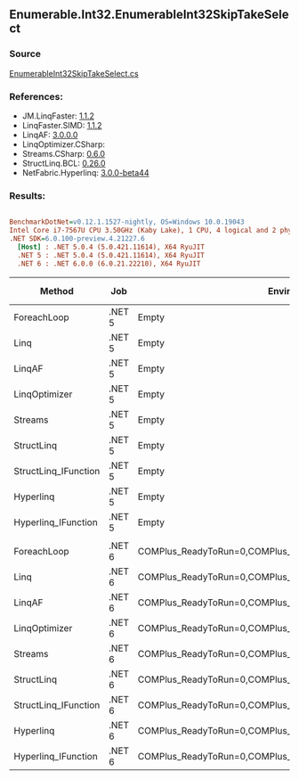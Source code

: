 ﻿## Enumerable.Int32.EnumerableInt32SkipTakeSelect

### Source
[EnumerableInt32SkipTakeSelect.cs](../LinqBenchmarks/Enumerable/Int32/EnumerableInt32SkipTakeSelect.cs)

### References:
- JM.LinqFaster: [1.1.2](https://www.nuget.org/packages/JM.LinqFaster/1.1.2)
- LinqFaster.SIMD: [1.1.2](https://www.nuget.org/packages/LinqFaster.SIMD/1.0.3)
- LinqAF: [3.0.0.0](https://www.nuget.org/packages/LinqAF/3.0.0.0)
- LinqOptimizer.CSharp: [](https://www.nuget.org/packages/LinqOptimizer.CSharp/)
- Streams.CSharp: [0.6.0](https://www.nuget.org/packages/Streams.CSharp/0.6.0)
- StructLinq.BCL: [0.26.0](https://www.nuget.org/packages/StructLinq/0.26.0)
- NetFabric.Hyperlinq: [3.0.0-beta44](https://www.nuget.org/packages/NetFabric.Hyperlinq/3.0.0-beta44)

### Results:
``` ini

BenchmarkDotNet=v0.12.1.1527-nightly, OS=Windows 10.0.19043
Intel Core i7-7567U CPU 3.50GHz (Kaby Lake), 1 CPU, 4 logical and 2 physical cores
.NET SDK=6.0.100-preview.4.21227.6
  [Host] : .NET 5.0.4 (5.0.421.11614), X64 RyuJIT
  .NET 5 : .NET 5.0.4 (5.0.421.11614), X64 RyuJIT
  .NET 6 : .NET 6.0.0 (6.0.21.22210), X64 RyuJIT


```
|               Method |    Job |                                                   EnvironmentVariables |  Runtime | Skip | Count |      Mean |     Error |    StdDev | Ratio | RatioSD |   Gen 0 | Gen 1 | Gen 2 | Allocated |
|--------------------- |------- |----------------------------------------------------------------------- |--------- |----- |------ |----------:|----------:|----------:|------:|--------:|--------:|------:|------:|----------:|
|          ForeachLoop | .NET 5 |                                                                  Empty | .NET 5.0 | 1000 |   100 |  3.079 μs | 0.0143 μs | 0.0134 μs |  1.00 |    0.00 |  0.0191 |     - |     - |      40 B |
|                 Linq | .NET 5 |                                                                  Empty | .NET 5.0 | 1000 |   100 |  4.215 μs | 0.0152 μs | 0.0142 μs |  1.37 |    0.01 |  0.0992 |     - |     - |     208 B |
|               LinqAF | .NET 5 |                                                                  Empty | .NET 5.0 | 1000 |   100 |  4.757 μs | 0.0259 μs | 0.0216 μs |  1.54 |    0.01 |  0.0153 |     - |     - |      40 B |
|        LinqOptimizer | .NET 5 |                                                                  Empty | .NET 5.0 | 1000 |   100 | 56.877 μs | 0.8272 μs | 0.6908 μs | 18.47 |    0.25 | 15.7471 |     - |     - |  33,091 B |
|              Streams | .NET 5 |                                                                  Empty | .NET 5.0 | 1000 |   100 | 10.855 μs | 0.1034 μs | 0.0916 μs |  3.52 |    0.03 |  0.4272 |     - |     - |     920 B |
|           StructLinq | .NET 5 |                                                                  Empty | .NET 5.0 | 1000 |   100 |  3.394 μs | 0.0192 μs | 0.0170 μs |  1.10 |    0.01 |  0.0610 |     - |     - |     128 B |
| StructLinq_IFunction | .NET 5 |                                                                  Empty | .NET 5.0 | 1000 |   100 |  3.708 μs | 0.0156 μs | 0.0146 μs |  1.20 |    0.01 |  0.0191 |     - |     - |      40 B |
|            Hyperlinq | .NET 5 |                                                                  Empty | .NET 5.0 | 1000 |   100 |  4.037 μs | 0.0320 μs | 0.0267 μs |  1.31 |    0.01 |  0.0153 |     - |     - |      40 B |
|  Hyperlinq_IFunction | .NET 5 |                                                                  Empty | .NET 5.0 | 1000 |   100 |  3.282 μs | 0.0120 μs | 0.0112 μs |  1.07 |    0.00 |  0.0191 |     - |     - |      40 B |
|                      |        |                                                                        |          |      |       |           |           |           |       |         |         |       |       |           |
|          ForeachLoop | .NET 6 | COMPlus_ReadyToRun=0,COMPlus_TC_QuickJitForLoops=1,COMPlus_TieredPGO=1 | .NET 6.0 | 1000 |   100 |  2.717 μs | 0.0122 μs | 0.0108 μs |  1.00 |    0.00 |  0.0191 |     - |     - |      40 B |
|                 Linq | .NET 6 | COMPlus_ReadyToRun=0,COMPlus_TC_QuickJitForLoops=1,COMPlus_TieredPGO=1 | .NET 6.0 | 1000 |   100 |  3.161 μs | 0.0243 μs | 0.0216 μs |  1.16 |    0.01 |  0.0992 |     - |     - |     208 B |
|               LinqAF | .NET 6 | COMPlus_ReadyToRun=0,COMPlus_TC_QuickJitForLoops=1,COMPlus_TieredPGO=1 | .NET 6.0 | 1000 |   100 |  4.153 μs | 0.0175 μs | 0.0155 μs |  1.53 |    0.01 |  0.0153 |     - |     - |      40 B |
|        LinqOptimizer | .NET 6 | COMPlus_ReadyToRun=0,COMPlus_TC_QuickJitForLoops=1,COMPlus_TieredPGO=1 | .NET 6.0 | 1000 |   100 | 49.329 μs | 0.2863 μs | 0.2678 μs | 18.15 |    0.12 | 15.5640 |     - |     - |  32,618 B |
|              Streams | .NET 6 | COMPlus_ReadyToRun=0,COMPlus_TC_QuickJitForLoops=1,COMPlus_TieredPGO=1 | .NET 6.0 | 1000 |   100 |  8.204 μs | 0.0518 μs | 0.0459 μs |  3.02 |    0.02 |  0.4272 |     - |     - |     920 B |
|           StructLinq | .NET 6 | COMPlus_ReadyToRun=0,COMPlus_TC_QuickJitForLoops=1,COMPlus_TieredPGO=1 | .NET 6.0 | 1000 |   100 |  3.485 μs | 0.0162 μs | 0.0144 μs |  1.28 |    0.01 |  0.0610 |     - |     - |     128 B |
| StructLinq_IFunction | .NET 6 | COMPlus_ReadyToRun=0,COMPlus_TC_QuickJitForLoops=1,COMPlus_TieredPGO=1 | .NET 6.0 | 1000 |   100 |  2.521 μs | 0.0108 μs | 0.0090 μs |  0.93 |    0.01 |  0.0191 |     - |     - |      40 B |
|            Hyperlinq | .NET 6 | COMPlus_ReadyToRun=0,COMPlus_TC_QuickJitForLoops=1,COMPlus_TieredPGO=1 | .NET 6.0 | 1000 |   100 |  2.692 μs | 0.0123 μs | 0.0103 μs |  0.99 |    0.01 |  0.0191 |     - |     - |      40 B |
|  Hyperlinq_IFunction | .NET 6 | COMPlus_ReadyToRun=0,COMPlus_TC_QuickJitForLoops=1,COMPlus_TieredPGO=1 | .NET 6.0 | 1000 |   100 |  3.613 μs | 0.0184 μs | 0.0164 μs |  1.33 |    0.01 |  0.0191 |     - |     - |      40 B |

